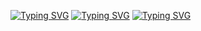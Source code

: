 [![Typing SVG](https://readme-typing-svg.herokuapp.com?color=%2336BCF7&lines=I'm+learning+Python)](https://git.io/typing-svg)
[![Typing SVG](https://readme-typing-svg.herokuapp.com?color=%2336BCF7&lines=and)](https://git.io/typing-svg)
[![Typing SVG](https://readme-typing-svg.herokuapp.com?color=%2336BCF7&lines=I'm+also+a+professional+sports+shooter)](https://git.io/typing-svg)
